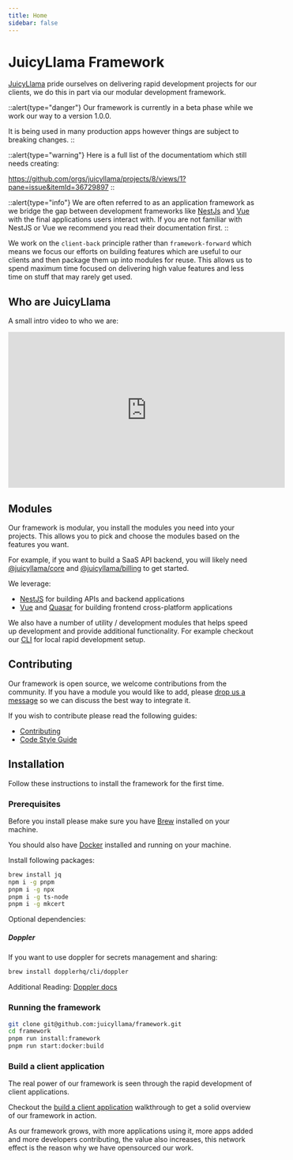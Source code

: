 ```yaml
---
title: Home
sidebar: false
---
```


# JuicyLlama Framework

[JuicyLlama](https://juicyllama.com) pride ourselves on delivering rapid development projects for our clients, we do this in part via our modular development framework.

::alert{type="danger"}
Our framework is currently in a beta phase while we work our way to a version 1.0.0.

It is being used in many production apps however things are subject to breaking changes.
::

::alert{type="warning"}
Here is a full list of the documentatiom which still needs creating: 

https://github.com/orgs/juicyllama/projects/8/views/1?pane=issue&itemId=36729897
::

::alert{type="info"}
We are often referred to as an application framework as we bridge the gap between development frameworks like [NestJs](https://nestjs.com/) and [Vue](https://vuejs.org) with the final applications users interact with. If you are not familiar with NestJS or Vue we recommend you read their documentation first.
::

We work on the `client-back` principle rather than `framework-forward` which means we focus our efforts on building features which are useful to our clients and then package them up into modules for reuse. This allows us to spend maximum time focused on delivering high value features and less time on stuff that may rarely get used.

## Who are JuicyLlama

A small intro video to who we are:


<iframe width="560" height="315" src="https://www.youtube.com/embed/ekqLFttBud4?si=NHw6dF6UP_tyht7x" title="YouTube video player" frameborder="0" allow="accelerometer; autoplay; clipboard-write; encrypted-media; gyroscope; picture-in-picture; web-share" allowfullscreen></iframe>

## Modules

Our framework is modular, you install the modules you need into your projects. This allows you to pick and choose the modules based on the features you want.

For example, if you want to build a SaaS API backend, you will likely need [@juicyllama/core](/backend/core) and [@juicyllama/billing](/backend/billing) to get started.

We leverage:

* [NestJS](https://nestjs.com/) for building APIs and backend applications
* [Vue](https://vuejs.org) and [Quasar](https://quasar.dev/) for building frontend cross-platform applications

We also have a number of utility / development modules that helps speed up development and provide additional functionality. For example checkout our [CLI](/cli) for local rapid development setup.

## Contributing

Our framework is open source, we welcome contributions from the community. If you have a module you would like to add, please [drop us a message](/support) so we can discuss the best way to integrate it.

If you wish to contribute please read the following guides:

* [Contributing](/developers/contributing)
* [Code Style Guide](/developers/code-style-guide)


## Installation

Follow these instructions to install the framework for the first time.

### Prerequisites

Before you install please make sure you have [Brew](https://docs.brew.sh/Installation) installed on your machine.

You should also have [Docker](https://docs.docker.com/get-docker/) installed and running on your machine. 

Install following packages:

```bash
brew install jq
npm i -g pnpm 
pnpm i -g npx
pnpm i -g ts-node
pnpm i -g mkcert
```

Optional dependencies:

##### Doppler

If you want to use doppler for secrets management and sharing:

```bash
brew install dopplerhq/cli/doppler
```

Additional Reading: [Doppler docs](https://docs.doppler.com/docs/install-cli)

### Running the framework

```bash
git clone git@github.com:juicyllama/framework.git
cd framework
pnpm run install:framework
pnpm run start:docker:build
```

### Build a client application

The real power of our framework is seen through the rapid development of client applications.

Checkout the [build a client application](/build-a-client-app) walkthrough to get a solid overview of our framework in action.

As our framework grows, with more applications using it, more apps added and more developers contributing, the value also increases, this network effect is the reason why we have opensourced our work. 